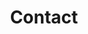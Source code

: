 ---
title: "Contact"
description: "Libero consequuntur doloremque amet, cum fugiat ipsam blanditiis corrupti praesentium quis."
draft: false
layout: "contact"

# contact
contact:
  subtitle: "We Are the pioneer"
  title: "Schedule a Demo"
  description: "Please note: If you need to make a payment or need a copy of a receipt, please call 877-735-2910 and select Option 1."

# contact info
contact_info:
  enable : true
  title : "Our Contact Info"
  address_list:
  - "thedelta@gmail.com"
  - "(207) 555-0119"
  - "3891 Ranchview Dr. Richardson Main Road Near Amazon, California 62639"

# Services
services:
  enable : true
  title : "Why Delta?"
  service_list:
  - "Focus critical developer resources on your core business"
  - "Launch new products faster with less payments code"
  - "Improve conversion from international customers"

---